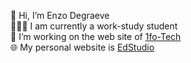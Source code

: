 👋 Hi, I’m Enzo Degraeve <br>
👨🏻‍🎓 I am currently a work-study student <br>
🌱 I’m working on the web site of [1fo-Tech](https://1fo-tech.com) <br>
🌐 My personal website is [EdStudio](https://edstudio.fr/)

<!---
EnzoDeg40/EnzoDeg40 is a ✨ special ✨ repository because its `README.md` (this file) appears on your GitHub profile.
You can click the Preview link to take a look at your changes.
--->



